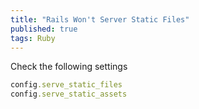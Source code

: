```yaml
---
title: "Rails Won't Server Static Files"
published: true
tags: Ruby
---
```


Check the following settings

```ruby
config.serve_static_files
config.serve_static_assets
```
